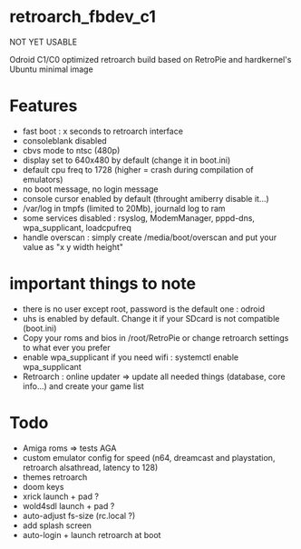 # retroarch_fbdev_c1

NOT YET USABLE

Odroid C1/C0 optimized retroarch build based on RetroPie and hardkernel's Ubuntu minimal image

# Features
- fast boot : x seconds to retroarch interface
- consoleblank disabled
- cbvs mode to ntsc (480p)
- display set to 640x480 by default (change it in boot.ini)
- default cpu freq to 1728 (higher = crash during compilation of emulators)
- no boot message, no login message
- console cursor enabled by default (throught amiberry disable it...)
- /var/log in tmpfs (limited to 20Mb), journald log to ram
- some services disabled : rsyslog, ModemManager, pppd-dns, wpa_supplicant, loadcpufreq
- handle overscan : simply create /media/boot/overscan and put your value as "x y width height"


# important things to note
- there is no user except root, password is the default one : odroid
- uhs is enabled by default. Change it if your SDcard is not compatible (boot.ini)
- Copy your roms and bios in /root/RetroPie or change retroarch settings to what ever you prefer
- enable wpa_supplicant if you need wifi : systemctl enable wpa_supplicant
- Retroarch : online updater => update all needed things (database, core info...) and create your game list


# Todo
- Amiga roms => tests AGA
- custom emulator config for speed (n64, dreamcast and playstation, retroarch alsathread, latency to 128)
- themes retroarch
- doom keys
- xrick launch + pad ?
- wold4sdl launch + pad ?
- auto-adjust fs-size (rc.local ?)
- add splash screen
- auto-login + launch retroarch at boot